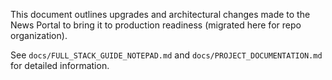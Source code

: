 <!-- Moved from repository root -> docs -->

This document outlines upgrades and architectural changes made to the News Portal to bring it to production readiness (migrated here for repo organization).

See `docs/FULL_STACK_GUIDE_NOTEPAD.md` and `docs/PROJECT_DOCUMENTATION.md` for detailed information.
